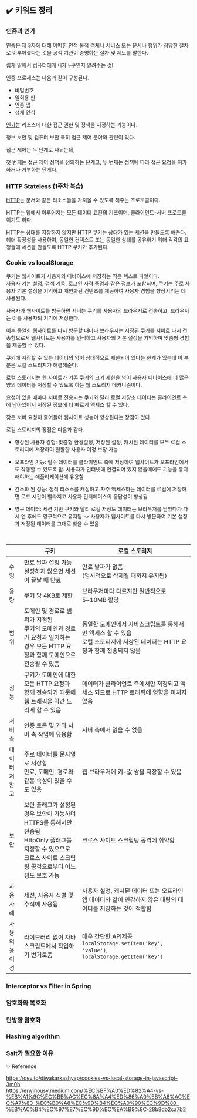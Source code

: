 ## ✔️ 키워드 정리

### 인증과 인가

[인증](https://ko.wikipedia.org/wiki/%EC%9D%B8%EC%A6%9D)은 제 3자에 대해 어떠한 인적 물적 객체나 서비스 또는 문서나 행위가 정당한 절차로 이루어졌다는 것을 공적 기관이 증명하는 절차 및 제도를 말한다.

쉽게 말해서 컴퓨터에게 `내`가 `누구`인지 알려주는 것!

인증 프로세스는 다음과 같이 구성된다.

- 비밀번호
- 일회용 핀
- 인증 앱
- 생체 인식

[인가](https://ko.wikipedia.org/wiki/%ED%97%88%EA%B0%80_(%EC%BB%B4%ED%93%A8%ED%84%B0_%EA%B3%BC%ED%95%99))는 리소스에 대한 접근 권한 및 정책을 지정하는 기능이다.

정보 보안 및 컴퓨터 보안 특히 접근 제어 분야와 관련이 있다.

접근 제어는 두 단계로 나뉘는데, 

첫 번째는 접근 제어 정책을 정의하는 단계고, 두 번째는 정책에 따라 접근 요청을 허가하거나 거부하는 단계다.

### HTTP Stateless (1주차 복습)

[HTTP](https://developer.mozilla.org/ko/docs/Web/HTTP/Overview)는 문서와 같은 리소스들을 가져올 수 있도록 해주는 프로토콜이다.

HTTP는 웹에서 이루어지는 모든 데이터 교환의 기초이며, 클라이언트-서버 프로토콜이기도 하다.

HTTP는 상태를 저장하지 않지만 HTTP 쿠키는 상태가 있는 세션을 만들도록 해준다.<br/>
헤더 확장성을 사용하여, 동일한 컨텍스트 또는 동일한 상태를 공유하기 위해 각각의 요청들에 세션을 만들도록 HTTP 쿠키가 추가된다.

### Cookie vs localStorage

쿠키는 웹사이트가 사용자의 디바이스에 저장하는 작은 텍스트 파일이다.<br/>
사용자 기본 설정, 검색 기록, 로그인 자격 증명과 같은 정보가 포함되며, 쿠키는 주로 사용자 기본 설정을 기억하고 개인화된 컨텐츠를 제공하여 사용자 경험을 향상시키는 데 사용된다.

사용자가 웹사이트를 방문하면 서버는 쿠키를 사용자의 브라우저로 전송하고, 브라우저는 이를 사용자의 기기에 저장한다.

이후 동일한 웹사이트를 다시 방문할 때마다 브라우저는 저장된 쿠키를 서버로 다시 전송함으로서 웹사이트는 사용자를 인식하고 사용자의 기본 설정을 기억하며 맞춤형 경험을 제공할 수 있다.

쿠키에 저장할 수 있는 데이터의 양이 상대적으로 제한되어 있다는 한계가 있는데 이 부분은 로컬 스토리지가 해결해준다.

로컬 스토리지는 웹 사이트가 기존 쿠키의 크기 제한을 넘어 사용자 디바이스에 더 많은 양의 데이터를 저장할 수 있도록 하는 웹 스토리지 메커니즘이다.

요청이 있을 때마다 서버로 전송되는 쿠키와 달리 로컬 저장소 데이터는 클라이언트 측에 남아있어서 저장된 정보에 더 빠르게 액세스 할 수 있다.

잦은 서버 요청이 줄어들어 웹사이트 성능이 향상된다는 장점이 있다.

로컬 스토리지의 장점은 다음과 같다.

- 향상된 사용자 경험: 맞춤형 환경설정, 저장된 설정, 캐시된 데이터를 모두 로컬 스토리지에 저장하여 원활한 사용자 여정 보장 가능

- 오프라인 기능: 필수 데이터를 클라이언트 측에 저장하여 웹사이트가 오프라인에서도 작동할 수 있도록 함. 사용자가 인터넷에 연결되어 있지 않을때에도 기능을 유지해야하는 애플리케이션에 유용함

- 간소화 된 성능: 정적 리소스를 캐싱하고 자주 액세스하는 데이터를 로컬에 저장하면 로드 시간이 빨라지고 사용자 인터페이스의 응답성이 향상됨

- 영구 데이터: 세션 기반 쿠키와 달리 로컬 저장도 데이터는 브라우저를 닫았다가 다시 연 후에도 영구적으로 유지됨
-> 사용자가 웹사이트를 다시 방문하여 기본 설정과 저장된 데이터를 그대로 찾을 수 있음

<br/>

|         | 쿠키  | 로컬 스토리지|
| -------- | ------- | ------- |
| 수명  | 만료 날짜 설정 가능<br/> 설정하지 않으면 세션이 끝날 때 만료   | 만료 날짜가 없음<br/>(명시적으로 삭제될 때까지 유지됨)    |
| 용량 | 쿠키 당 4KB로 제한 | 브라우저마다 다르지만 일반적으로 5~10MB 할당    |
| 범위    | 도메인 및 경로로 범위가 지정됨<br/> 쿠키의 도메인과 경로가 요청과 일치하는 경우 모든 HTTP 요청과 함께 도메인으로 전송될 수 있음 | 동일한 도메인에서 자바스크립트를 통해서만 액세스 할 수 있음 <br/> 로컬 스토리지에 저장된 데이터는 HTTP 요청과 함께 전송되지 않음    |
| 성능    | 쿠키가 도메인에 대한 모든 HTTP 요청과 함께 전송되기 때문에 웹 트래픽을 약간 느리게 할 수 있음   | 데이터가 클라이언트 측에서만 저장되고 액세스 되므로 HTTP 트래픽에 영향을 미치지 않음    |
| 서버 측    | 인증 토큰 및 기타 서버 측 작업에 유용함 |  서버 측에서 읽을 수 없음  |
| 데이터 저장고    | 주로 데이터를 문자열로 저장함<Br/>만료, 도메인, 경로와 같은 속성이 있을 수도 있음 | 웹 브라우저에 키-값 쌍을 저장할 수 있음   |
| 보안    | 보안 플래그가 설정된 경우 보안이 가능하며 HTTPS를 통해서만 전송됨<br/>HttpOnly 플래그를 지정할 수 있으므로 크로스 사이트 스크립팅 공격으로부터 어느정도 보호 가능   | 크로스 사이트 스크립팅 공격에 취약함    |
| 사용 사례    | 세션, 사용자 식별 및 추적에 사용됨    | 사용자 설정, 캐시된 데이터 또는 오프라인 앱 데이터와 같이 민감하지 않은 대량의 데이터를 저장하는 것이 적합함    |
| 사용의 용이성    | 라이브러리 없이 자바스크립트에서 작업하기 번거로움    | 매우 간단한 API제공<br/>`localStorage.setItem('key', 'value')`, `localStorage.getItem('key')`    |

### Interceptor vs Filter in Spring

### 암호화와 복호화
### 단방향 암호화
### Hashing algorithm
### Salt가 필요한 이유


✨ Reference

https://dev.to/diwakarkashyap/cookies-vs-local-storage-in-javascript-3m0h<br/>
https://erwinousy.medium.com/%EC%BF%A0%ED%82%A4-vs-%EB%A1%9C%EC%BB%AC%EC%8A%A4%ED%86%A0%EB%A6%AC%EC%A7%80-%EC%B0%A8%EC%9D%B4%EC%A0%90%EC%9D%80-%EB%AC%B4%EC%97%87%EC%9D%BC%EA%B9%8C-28b8db2ca7b2